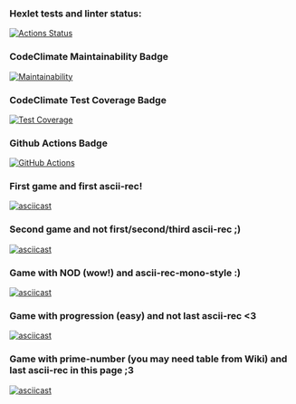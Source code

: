 ### Hexlet tests and linter status:
[![Actions Status](https://github.com/Julia-Tisa/frontend-project-lvl1/workflows/hexlet-check/badge.svg)](https://github.com/Julia-Tisa/frontend-project-lvl1/actions)
### CodeClimate Maintainability Badge
[![Maintainability](https://api.codeclimate.com/v1/badges/a99a88d28ad37a79dbf6/maintainability)](https://codeclimate.com/github/codeclimate/codeclimate/maintainability)
### CodeClimate Test Coverage Badge
[![Test Coverage](https://api.codeclimate.com/v1/badges/a99a88d28ad37a79dbf6/test_coverage)](https://codeclimate.com/github/codeclimate/codeclimate/test_coverage)
### Github Actions Badge 
[![GitHub Actions](https://github.com/Julia-Tisa/frontend-project-lvl1/actions/workflows/github-actions-demo.yml/badge.svg?branch=main)](https://github.com/Julia-Tisa/frontend-project-lvl1/actions/workflows/github-actions-demo.yml)
### First game and first ascii-rec!
[![asciicast](https://asciinema.org/a/NHjj9Nil2DQDjc3R2DY8LTTzm.svg)](https://asciinema.org/a/NHjj9Nil2DQDjc3R2DY8LTTzm)
### Second game and not first/second/third ascii-rec ;)
[![asciicast](https://asciinema.org/a/Edfr40ayWjCL70wUyarrOfLfE.svg)](https://asciinema.org/a/Edfr40ayWjCL70wUyarrOfLfE)
### Game with NOD (wow!) and ascii-rec-mono-style :)
[![asciicast](https://asciinema.org/a/F5lPriUjdN3VIA02EIJD8qCiq.svg)](https://asciinema.org/a/F5lPriUjdN3VIA02EIJD8qCiq)
### Game with progression (easy) and not last ascii-rec <3
[![asciicast](https://asciinema.org/a/xpI93rZKgwB46s8XmQzJOKQB1.svg)](https://asciinema.org/a/xpI93rZKgwB46s8XmQzJOKQB1)
### Game with prime-number (you may need table from Wiki) and last ascii-rec in this page ;3
[![asciicast](https://asciinema.org/a/bibOoP2viAShaR8DUF56Fo9am.svg)](https://asciinema.org/a/bibOoP2viAShaR8DUF56Fo9am)
